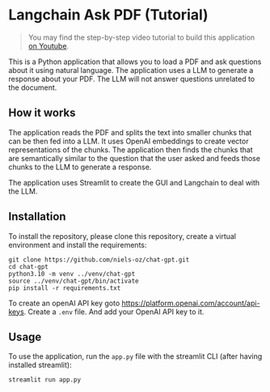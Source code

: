 # Langchain Ask PDF (Tutorial)

>You may find the step-by-step video tutorial to build this application [on Youtube](https://youtu.be/wUAUdEw5oxM).

This is a Python application that allows you to load a PDF and ask questions about it using natural language. The application uses a LLM to generate a response about your PDF. The LLM will not answer questions unrelated to the document.

## How it works

The application reads the PDF and splits the text into smaller chunks that can be then fed into a LLM. It uses OpenAI embeddings to create vector representations of the chunks. The application then finds the chunks that are semantically similar to the question that the user asked and feeds those chunks to the LLM to generate a response.

The application uses Streamlit to create the GUI and Langchain to deal with the LLM.


## Installation

To install the repository, please clone this repository, create a virtual environment and install the requirements:

```
git clone https://github.com/niels-oz/chat-gpt.git
cd chat-gpt
python3.10 -m venv ../venv/chat-gpt
source ../venv/chat-gpt/bin/activate
pip install -r requirements.txt
```

To create an openAI API key goto https://platform.openai.com/account/api-keys. 
Create a `.env` file. And add your OpenAI API key to it.

## Usage

To use the application, run the `app.py` file with the streamlit CLI (after having installed streamlit): 

```
streamlit run app.py
```



